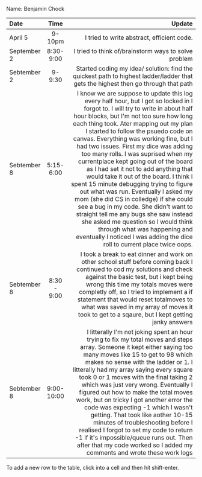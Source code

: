 Name: Benjamin Chock

| Date        |    Time     |                                                                                                                                                                                                                                                                                                                                                                                                                                                                                                                                                                                                                                                                                                                                                                                                                                                                                Update |
|:------------|:-----------:|--------------------------------------------------------------------------------------------------------------------------------------------------------------------------------------------------------------------------------------------------------------------------------------------------------------------------------------------------------------------------------------------------------------------------------------------------------------------------------------------------------------------------------------------------------------------------------------------------------------------------------------------------------------------------------------------------------------------------------------------------------------------------------------------------------------------------------------------------------------------------------------:|
| April 5     |   9-10pm    |                                                                                                                                                                                                                                                                                                                                                                                                                                                                                                                                                                                                                                                                                                                                                                                                                                            I tried to write abstract, efficient code. |
| September 2 |  8:30-9:00  |                                                                                                                                                                                                                                                                                                                                                                                                                                                                                                                                                                                                                                                                                                                                                                                                                                  I tried to think of/brainstorm ways to solve problem |
| Sebtember 2 |   9-9:30    |                                                                                                                                                                                                                                                                                                                                                                                                                                                                                                                                                                                                                                                                                                                                                     Started coding my idea/ solution: find the quickest path to highest ladder/ladder that gets the highest then go through that path |
| Sebtember 8 |  5:15-6:00  | I know we are suppose to update this log every half hour, but I got so locked in I forgot to. I will try to write in about half hour blocks, but I'm not too sure how long each thing took. Ater mapping out my plan I started to follow the psuedo code on canvas. Everything was working fine, but I had two issues. First my dice was adding too many rolls. I was suprised when my currentplace kept going out of the board as I had set it not to add anything that would take it out of the board. I think I spent 15 minute debugging trying to figure out what was run. Eventually I asked my mom (she did CS in colledge) if she could see a bug in my code. She didn't want to straight tell me any bugs she saw instead she asked me question so I would think through what was happening and eventually I noticed I was adding the dice roll to current place twice oops. |
| Sebtember 8 | 8:30 - 9:00 |                                                                                                                                                                                                                                                                                                                                                                                                                                                                                          I took a break to eat dinner and work on other school stuff before coming back I continued to cod my solutions and check against the basic test, but i kept being wrong this time my totals moves were completly off, so I tried to implement a if statement that would reset totalmoves to what was saved in my array of moves it took to get to a sqaure, but I kept getting janky answers |
| Sebtember 8 | 9:00-10:00  |                                                                                                                                                                               I litterally I'm not joking spent an hour trying to fix my total moves and steps array. Someone it kept either saying too many moves like 15 to get to 98 which makes no sense with the ladder or 1. I litterally had my array saying every square took 0 or 1 moves with the final taking 2 which was just very wrong. Eventually I figured out how to make the total moves work, but on tricky I got another error the code was expecting -1 which I wasn't getting. That took like aother 10-15 minutes of troubleshooting before I realised I forgot to set my code to return -1 if it's impossible/queue runs out. Then after that my code worked so I added my comments and wrote these work logs |


To add a new row to the table, click into a cell and then hit shift-enter.